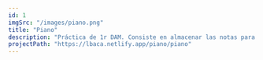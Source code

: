 ```yaml
---
id: 1
imgSrc: "/images/piano.png"
title: "Piano"
description: "Práctica de 1r DAM. Consiste en almacenar las notas para después reproducirlas en el mismo orden, A parte tiene la opcion de borrar la memoria."
projectPath: "https://lbaca.netlify.app/piano/piano"
---
```

